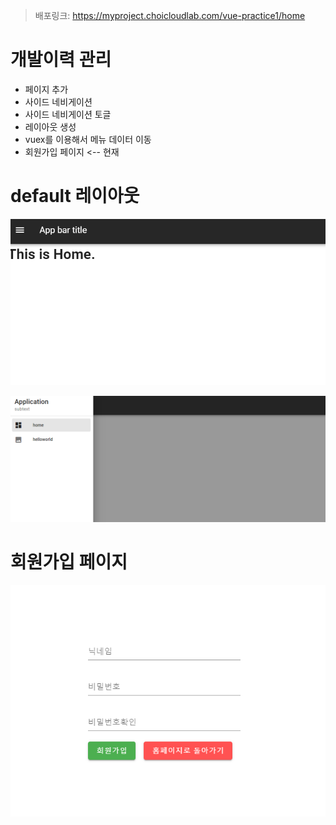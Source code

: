 > 배포링크: https://myproject.choicloudlab.com/vue-practice1/home

# 개발이력 관리
* 페이지 추가
* 사이드 네비게이션
* 사이드 네비게이션 토글
* 레이아웃 생성
* vuex를 이용해서 메뉴 데이터 이동
* 회원가입 페이지 <-- 현재

# default 레이아웃

![off](imgs/bar_toggle_off.png)

![off](imgs/bar_toggle_on.png)

# 회원가입 페이지

![signup](imgs/signup.png)